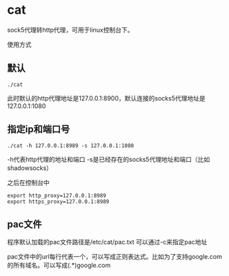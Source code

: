 # cat

sock5代理转http代理，可用于linux控制台下。

使用方式

## 默认

```
./cat
```
此时默认的http代理地址是127.0.0.1:8900，默认连接的socks5代理地址是127.0.0.1:1080

## 指定ip和端口号

```
./cat -h 127.0.0.1:8989 -s 127.0.0.1:1080
```

-h代表http代理的地址和端口
-s是已经存在的socks5代理地址和端口（比如shadowsocks）

之后在控制台中
```
export http_proxy=127.0.0.1:8989
export https_proxy=127.0.0.1:8989
```
## pac文件

程序默认加载的pac文件路径是/etc/cat/pac.txt
可以通过-c来指定pac地址

pac文件中的url每行代表一个，可以写成正则表达式。比如为了支持google.com的所有域名。可以写成(.*)google.com
